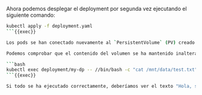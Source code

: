 Ahora podemos desplegar el deployment por segunda vez ejecutando el siguiente comando:

```bash
kubectl apply -f deployment.yaml
```{{exec}}

Los pods se han conectado nuevamente al `PersistentVolume` (PV) creado en los pasos anteriores.

Podemos comprobar que el contenido del volumen se ha mantenido inalterado, comenzando por ejecutar el siguiente comando:

```bash
kubectl exec deployment/my-dp -- //bin/bash -c "cat /mnt/data/test.txt" 
```{{exec}}

Si todo se ha ejecutado correctamente, deberíamos ver el texto "Hola, soy el Persistent Volume" en la línea de comandos.